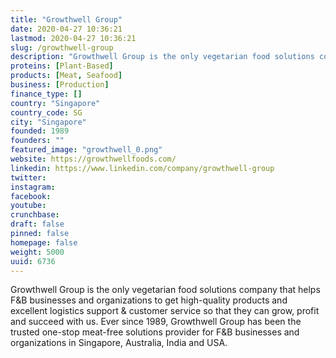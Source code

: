 ```yaml
---
title: "Growthwell Group"
date: 2020-04-27 10:36:21
lastmod: 2020-04-27 10:36:21
slug: /growthwell-group
description: "Growthwell Group is the only vegetarian food solutions company that helps F&B businesses and organizations to get high-quality products and excellent logistics support & customer service so that they can grow, profit and succeed with us. Ever since 1989, Growthwell Group has been the trusted one-stop meat-free solutions provider for F&B businesses and organizations in Singapore, Australia, India and USA."
proteins: [Plant-Based]
products: [Meat, Seafood]
business: [Production]
finance_type: []
country: "Singapore"
country_code: SG
city: "Singapore"
founded: 1989
founders: ""
featured_image: "growthwell_0.png"
website: https://growthwellfoods.com/
linkedin: https://www.linkedin.com/company/growthwell-group
twitter: 
instagram: 
facebook: 
youtube: 
crunchbase: 
draft: false
pinned: false
homepage: false
weight: 5000
uuid: 6736
---
```

Growthwell Group is the only vegetarian food solutions company that helps F&B businesses and organizations to get high-quality products and excellent logistics support & customer service so that they can grow, profit and succeed with us. Ever since 1989, Growthwell Group has been the trusted one-stop meat-free solutions provider for F&B businesses and organizations in Singapore, Australia, India and USA.
